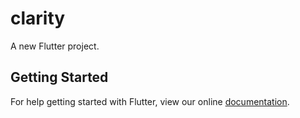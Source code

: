 # clarity

A new Flutter project.

## Getting Started

For help getting started with Flutter, view our online
[documentation](https://flutter.io/).
